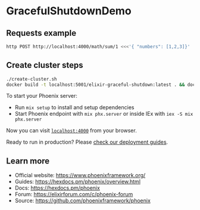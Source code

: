 # GracefulShutdownDemo

## Requests example

```bash
http POST http://localhost:4000/math/sum/1 <<<'{ "numbers": [1,2,3]}'
```

## Create cluster steps

```bash
./create-cluster.sh
docker build -t localhost:5001/elixir-graceful-shutdown:latest . && docker push localhost:5001/elixir-graceful-shutdown 
```

To start your Phoenix server:

  * Run `mix setup` to install and setup dependencies
  * Start Phoenix endpoint with `mix phx.server` or inside IEx with `iex -S mix phx.server`

Now you can visit [`localhost:4000`](http://localhost:4000) from your browser.

Ready to run in production? Please [check our deployment guides](https://hexdocs.pm/phoenix/deployment.html).

## Learn more

  * Official website: https://www.phoenixframework.org/
  * Guides: https://hexdocs.pm/phoenix/overview.html
  * Docs: https://hexdocs.pm/phoenix
  * Forum: https://elixirforum.com/c/phoenix-forum
  * Source: https://github.com/phoenixframework/phoenix
